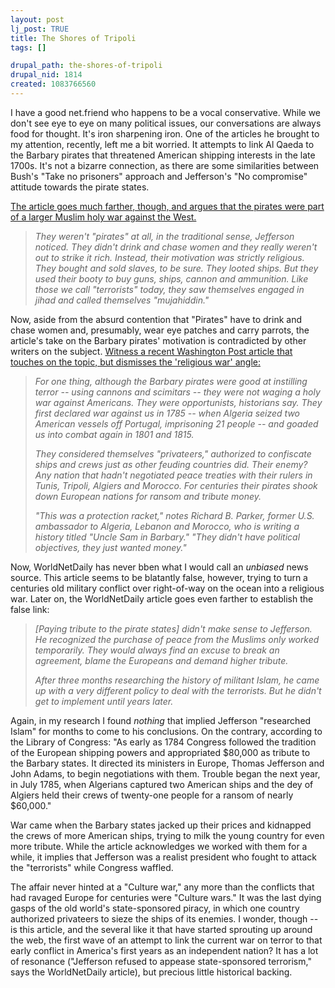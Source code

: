 ```yaml
--- 
layout: post
lj_post: TRUE
title: The Shores of Tripoli
tags: []

drupal_path: the-shores-of-tripoli
drupal_nid: 1814
created: 1083766560
---
```

I have a good net.friend who happens to be a vocal conservative. While we don't see eye to eye on many political issues, our conversations are always food for thought. It's iron sharpening iron. One of the articles he brought to my attention, recently, left me a bit worried. It attempts to link Al Qaeda to the Barbary pirates that threatened American shipping interests in the late 1700s. It's not a bizarre connection, as there are some similarities between Bush's "Take no prisoners" approach and Jefferson's "No compromise" attitude towards the pirate states.

<a href="http://www.worldnetdaily.com/news/article.asp?ARTICLE_ID=38200" target="_blank">The article goes much farther, though, and argues that the pirates were part of a larger Muslim holy war against the West.</a> 
<i><blockquote>
They weren't "pirates" at all, in the traditional sense, Jefferson noticed. They didn't drink and chase women and they really weren't out to strike it rich. Instead, their motivation was strictly religious. They bought and sold slaves, to be sure. They looted ships. But they used their booty to buy guns, ships, cannon and ammunition.
Like those we call "terrorists" today, they saw themselves engaged in jihad and called themselves "mujahiddin."</blockquote></i>
Now, aside from the absurd contention that "Pirates" have to drink and chase women and, presumably, wear eye patches and carry parrots, the article's take on the Barbary pirates' motivation is contradicted by other writers on the subject. <a href="http://www.washingtonpost.com/ac2/wp-dyn/A59720-2001Oct14?language=printer" target="_blank">Witness a recent Washington Post article that touches on the topic, but dismisses  the 'religious war' angle:</a>
<blockquote><i> For one thing, although the Barbary pirates were good at instilling terror -- using cannons and scimitars -- they were not waging a holy war against Americans. They were opportunists, historians say. They first declared war against us in 1785 -- when Algeria seized two American vessels off Portugal, imprisoning 21 people -- and goaded us into combat again in 1801 and 1815.

They considered themselves "privateers," authorized to confiscate ships and crews just as other feuding countries did. Their enemy? Any nation that hadn't negotiated peace treaties with their rulers in Tunis, Tripoli, Algiers and Morocco. For centuries their pirates shook down European nations for ransom and tribute money.

"This was a protection racket," notes Richard B. Parker, former U.S. ambassador to Algeria, Lebanon and Morocco, who is writing a history titled "Uncle Sam in Barbary." "They didn't have political objectives, they just wanted money."</i></blockquote>

Now, WorldNetDaily has never bben what I would call an <i>unbiased</i> news source. This article seems to be blatantly false, however, trying to turn a centuries old military conflict over right-of-way on the ocean into a religious war. Later on, the WorldNetDaily article goes even farther to establish the false link:

<blockquote><i>[Paying tribute to the pirate states] didn't make sense to Jefferson. He recognized the purchase of peace from the Muslims only worked temporarily. They would always find an excuse to break an agreement, blame the Europeans and demand higher tribute.

After three months researching the history of militant Islam, he came up with a very different policy to deal with the terrorists. But he didn't get to implement until years later. </i></blockquote>

Again, in my research I found <i>nothing</i> that implied Jefferson "researched Islam" for months to come to his conclusions. On the contrary, according to the Library of Congress: "As early as 1784 Congress followed the tradition of the European shipping powers and appropriated $80,000 as tribute to the Barbary states. It directed its ministers in Europe, Thomas Jefferson and John Adams, to begin negotiations with them. Trouble began the next year, in July 1785, when Algerians captured two American ships and the dey of Algiers held their crews of twenty-one people for a ransom of nearly $60,000."

War came when the Barbary states jacked up their prices and kidnapped the crews of more American ships, trying to milk the young country for even more tribute. While the article acknowledges we worked with them for a while, it implies that Jefferson was a realist president who fought to attack the "terrorists" while Congress waffled.

The affair never hinted at a "Culture war," any more than the conflicts that had ravaged Europe for centuries were "Culture wars." It was the last dying gasps of the old world's state-sponsored piracy, in which one country authorized privateers to sieze the ships of its enemies. I wonder, though -- is this article, and the several like it that have started sprouting up around the web, the first wave of an attempt to link the current war on terror to that early conflict in America's first years as an independent nation? It has a lot of resonance ("Jefferson refused to appease state-sponsored terrorism," says the WorldNetDaily article), but precious little historical backing.
